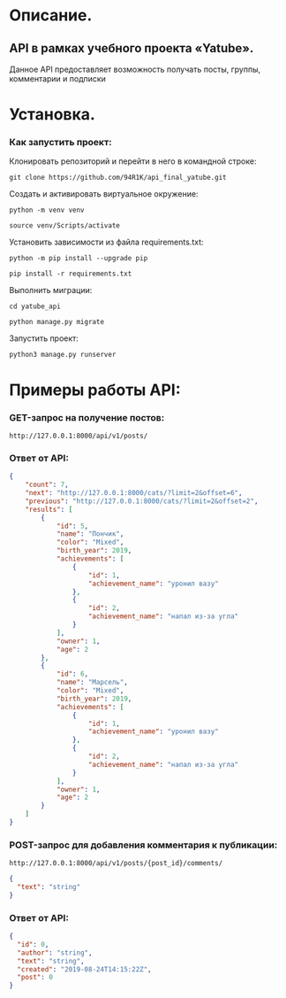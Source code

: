 # Описание.
## API в рамках учебного проекта «Yatube».
Данное API предоставляет возможность получать посты, группы, комментарии и подписки
# Установка.
### Как запустить проект:

Клонировать репозиторий и перейти в него в командной строке:

```
git clone https://github.com/94R1K/api_final_yatube.git
```

Cоздать и активировать виртуальное окружение:

```
python -m venv venv
```

```
source venv/Scripts/activate
```

Установить зависимости из файла requirements.txt:

```
python -m pip install --upgrade pip
```

```
pip install -r requirements.txt
```

Выполнить миграции:

```
cd yatube_api
```

```
python manage.py migrate
```

Запустить проект:

```
python3 manage.py runserver
```

# Примеры работы API:

### GET-запрос на получение постов:

```
http://127.0.0.1:8000/api/v1/posts/
```

### Ответ от API:

```json
{
    "count": 7,
    "next": "http://127.0.0.1:8000/cats/?limit=2&offset=6",
    "previous": "http://127.0.0.1:8000/cats/?limit=2&offset=2",
    "results": [
        {
            "id": 5,
            "name": "Пончик",
            "color": "Mixed",
            "birth_year": 2019,
            "achievements": [
                {
                    "id": 1,
                    "achievement_name": "уронил вазу"
                },
                {
                    "id": 2,
                    "achievement_name": "напал из-за угла"
                }
            ],
            "owner": 1,
            "age": 2
        },
        {
            "id": 6,
            "name": "Марсель",
            "color": "Mixed",
            "birth_year": 2019,
            "achievements": [
                {
                    "id": 1,
                    "achievement_name": "уронил вазу"
                },
                {
                    "id": 2,
                    "achievement_name": "напал из-за угла"
                }
            ],
            "owner": 1,
            "age": 2
        }
    ]
}
```

### POST-запрос для добавления комментария к публикации:

```
http://127.0.0.1:8000/api/v1/posts/{post_id}/comments/
```

```json
{
  "text": "string"
}
```

### Ответ от API:

```json
{
  "id": 0,
  "author": "string",
  "text": "string",
  "created": "2019-08-24T14:15:22Z",
  "post": 0
}
```
